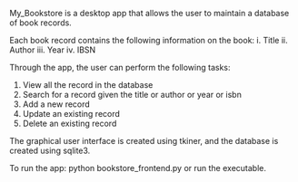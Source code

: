 My_Bookstore is a desktop app that allows the user to maintain a database of book records.

Each book record contains the following information on the book:
  i. Title
  ii. Author
  iii. Year
  iv. IBSN
  
Through the app, the user can perform the following tasks:
  1. View all the record in the database
  2. Search for a record given the title or author or year or isbn
  3. Add a new record
  4. Update an existing record
  5. Delete an existing record

The graphical user interface is created using tkiner, and the database is created using sqlite3. 

To run the app: 
  python bookstore_frontend.py
or run the executable.
